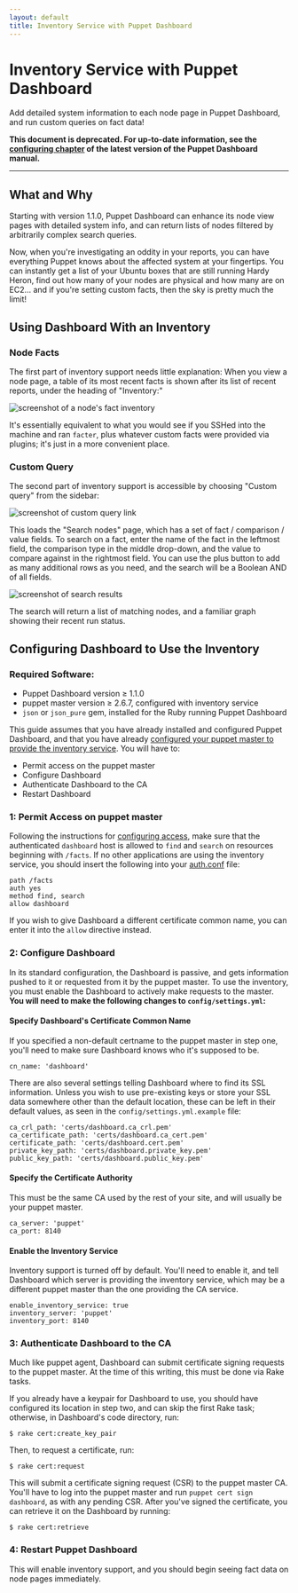 ```yaml
---
layout: default
title: Inventory Service with Puppet Dashboard
---
```


Inventory Service with Puppet Dashboard
=========

Add detailed system information to each node page in Puppet Dashboard, and run custom queries on fact data!

**This document is deprecated. For up-to-date information, see the [configuring chapter](/dashboard/manual/1.2/configuring.html) of the latest version of the Puppet Dashboard manual.**

* * * 

[inventory]: /guides/inventory_service.html
[node_inv_shot]: ./images/inventory-node_inventory.png
[query]: ./images/inventory-custom_query.png
[search_results]: ./images/inventory-search_results.png

What and Why
-----

Starting with version 1.1.0, Puppet Dashboard can enhance its node view pages with detailed system info, and can return lists of nodes filtered by arbitrarily complex search queries. 

Now, when you're investigating an oddity in your reports, you can have everything Puppet knows about the affected system at your fingertips. You can instantly get a list of your Ubuntu boxes that are still running Hardy Heron, find out how many of your nodes are physical and how many are on EC2... and if you're setting custom facts, then the sky is pretty much the limit!

Using Dashboard With an Inventory
-----

### Node Facts

The first part of inventory support needs little explanation: When you view a node page, a table of its most recent facts is shown after its list of recent reports, under the heading of "Inventory:"

![screenshot of a node's fact inventory][node_inv_shot]

It's essentially equivalent to what you would see if you SSHed into the machine and ran `facter`, plus whatever custom facts were provided via plugins; it's just in a more convenient place. 

### Custom Query

The second part of inventory support is accessible by choosing "Custom query" from the sidebar:

![screenshot of custom query link][query]

This loads the "Search nodes" page, which has a set of fact / comparison / value fields. To search on a fact, enter the name of the fact in the leftmost field, the comparison type in the middle drop-down, and the value to compare against in the rightmost field. You can use the plus button to add as many additional rows as you need, and the search will be a Boolean AND of all fields. 

![screenshot of search results][search_results] 

The search will return a list of matching nodes, and a familiar graph showing their recent run status. 

Configuring Dashboard to Use the Inventory
----------

### Required Software:

* Puppet Dashboard version ≥ 1.1.0
* puppet master version ≥ 2.6.7, configured with inventory service
* `json` or `json_pure` gem, installed for the Ruby running Puppet Dashboard

This guide assumes that you have already installed and configured Puppet Dashboard, and that you have already [configured your puppet master to provide the inventory service][inventory]. You will have to:

* Permit access on the puppet master
* Configure Dashboard
* Authenticate Dashboard to the CA
* Restart Dashboard

### 1: Permit Access on puppet master

Following the instructions for [configuring access](/guides/inventory_service.html#configuring-access), make sure that the authenticated `dashboard` host is allowed to `find` and `search` on resources beginning with `/facts`. If no other applications are using the inventory service, you should insert the following into your [auth.conf](/guides/rest_auth_conf.html) file: 

    path /facts
    auth yes
    method find, search
    allow dashboard

If you wish to give Dashboard a different certificate common name, you can enter it into the `allow` directive instead. 

### 2: Configure Dashboard

In its standard configuration, the Dashboard is passive, and gets information pushed to it or requested from it by the puppet master. To use the inventory, you must enable the Dashboard to actively make requests to the master. **You will need to make the following changes to `config/settings.yml`:**

#### Specify Dashboard's Certificate Common Name

If you specified a non-default certname to the puppet master in step one, you'll need to make sure Dashboard knows who it's supposed to be.

    cn_name: 'dashboard'

There are also several settings telling Dashboard where to find its SSL information. Unless you wish to use pre-existing keys or store your SSL data somewhere other than the default location, these can be left in their default values, as seen in the `config/settings.yml.example` file:

    ca_crl_path: 'certs/dashboard.ca_crl.pem'
    ca_certificate_path: 'certs/dashboard.ca_cert.pem'
    certificate_path: 'certs/dashboard.cert.pem'
    private_key_path: 'certs/dashboard.private_key.pem'
    public_key_path: 'certs/dashboard.public_key.pem'

#### Specify the Certificate Authority

This must be the same CA used by the rest of your site, and will usually be your puppet master.

    ca_server: 'puppet'
    ca_port: 8140


#### Enable the Inventory Service

Inventory support is turned off by default. You'll need to enable it, and tell Dashboard which server is providing the inventory service, which may be a different puppet master than the one providing the CA service.

    enable_inventory_service: true
    inventory_server: 'puppet'
    inventory_port: 8140

### 3: Authenticate Dashboard to the CA

Much like puppet agent, Dashboard can submit certificate signing requests to the puppet master. At the time of this writing, this must be done via Rake tasks. 

If you already have a keypair for Dashboard to use, you should have configured its location in step two, and can skip the first Rake task; otherwise, in Dashboard's code directory, run:

    $ rake cert:create_key_pair

Then, to request a certificate, run:

    $ rake cert:request

This will submit a certificate signing request (CSR) to the puppet master CA. You'll have to log into the puppet master and run `puppet cert sign dashboard`, as with any pending CSR. After you've signed the certificate, you can retrieve it on the Dashboard by running: 

    $ rake cert:retrieve

### 4: Restart Puppet Dashboard

This will enable inventory support, and you should begin seeing fact data on node pages immediately. 
